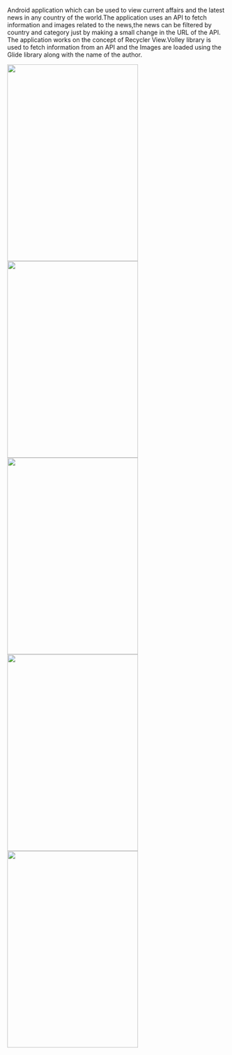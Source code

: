 Android application which can be used to view current affairs and the latest news in any
country of the world.The application uses an API to fetch information and images related 
to the news,the news can be filtered by country and category just by making a small change
in the URL of the API. The application works on the concept of Recycler View.Volley library
is used to fetch information from an API and the Images are loaded using the Glide library
along with the name of the author.


<p float ="left">
<img src=https://user-images.githubusercontent.com/74343156/148635565-e779d61d-6907-433d-8fb1-f33effe567f3.jpeg width =300 height =450>  

<img src=https://user-images.githubusercontent.com/74343156/148635391-a7d3d9c0-817c-462d-b0e4-edc0b0980fef.jpeg  width =300 height =450>
<img src=https://user-images.githubusercontent.com/74343156/148635406-4493c77f-6bc4-4e63-a1e0-477fc47a326c.jpeg  width =300 height =450>
<img src=https://user-images.githubusercontent.com/74343156/148635577-9bfce5ca-d4cd-49b7-b58d-8f618bc0606d.jpeg width =300 height =450>
<img src=https://user-images.githubusercontent.com/74343156/148635400-c998061c-fd30-4576-8567-0e2e695240cb.jpeg  width =300 height =450>

</p>

